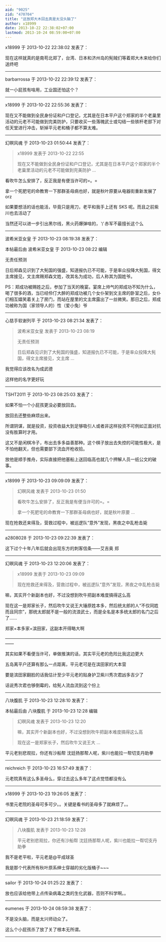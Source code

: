```yaml
---
aid: "9025"
zid: "470704"
title: "这放郑大木回去真是太没头脑了"
author: x18999
date: 2013-10-22 22:38:02+07:00
lastmod: 2013-10-24 08:59:00+07:00
---
```


x18999 于 2013-10-22 22:38:02 发表了：

现在这样就真的是南苟北郑了，台湾、日本和济州岛的髡贼们等着郑大木来给你们送终吧

---

barbarrossa 于 2013-10-22 22:39:12 发表了：

就一小屁孩有啥用，工业国还怕这个？

---

x18999 于 2013-10-22 22:55:36 发表了：

现在又不能做到全民身份证和户口登记，尤其是在日本平户这个郑家的半个老巢里活动的元老不可能做到完美防护，只要收买一些落魄武士或勾结一些铁杆老部下对任天堂进行冲击，斩掉平元老和桶子都不算太难。

---

幻暝风魂 于 2013-10-23 01:50:44 发表了：

> x18999 发表于 2013-10-22 22:55
>
> 现在又不能做到全民身份证和户口登记，尤其是在日本平户这个郑家的半个老巢里活动的元老不可能做到完美防护 ...

看吹牛怎么安排了，反正我是有便当许可的=。=

拿一个死肥宅的命教育一下那群圣母病也好，就是秋叶原要从电器街重新发展了 orz

如果要想活的话也能活，毕竟只是用刀，老平和我手上还有 SKS 呢。而且之前紫川也去活动了

当然还可以进一步引出黑尔线，黑火药爆弹啥的，丫赤军不最擅长这个么

---

波希米亚女皇 于 2013-10-23 08:19:38 发表了：

本帖最后由 波希米亚女皇 于 2013-10-23 08:22 编辑

无责任预测

日后郑森见识到了大髡国的强盛，知道报仇已不可能，于是率众投降大髡国，得文主席接见，文主席赐郑森文姓，改其名为成功，后人称其为国姓爷。

PS：郑成功被赐姓之后，参加了当天的晚宴。宴席上帅气的郑成功不知为什么，喝了很多的酒，当已经伶仃大醉的郑成功被几个女仆架到文主席的卧室之后，女仆们相互嬉笑着关上了房门，而站在屋里的文主席露出了一丝微笑。那日之后，郑成功被称为国（家领导人的）性（爱小兔）爷

---

心慈手软谢列平 于 2013-10-23 08:21:34 发表了：

> 波希米亚女皇 发表于 2013-10-23 08:19
>
> 无责任预测
>
> 日后郑森见识到了大髡国的强盛，知道报仇已不可能，于是率众投降大髡国，得文主席接见，文主席 ...

我觉得应该改名为成武德

这样他的名字更好玩

---

TSHT2011 于 2013-10-23 08:25:03 发表了：

如果不怕一个小屁孩更没必要放回去。

放回去还整些麻烦出来。

所谓阴谋，就是投资，投资收益大到足够吸引人或者非这样投资不可例如正面对抗没有胜算时才用。

这又不是闲棋冷子，布出去多多益善那种。这个棋子放出去失控的可能性极大，是不怕他翻天，但也需要部下流血开枪收拾。

放他是顺手推舟，实际直接把他塞船上送回临高也就几个押解人员一纸公文的破事。

---

x18999 于 2013-10-23 09:09:09 发表了：

> 幻暝风魂 发表于 2013-10-23 01:50
>
> 看吹牛怎么安排了，反正我是有便当许可的=。=
>
> 拿一个死肥宅的命教育一下那群圣母病也好，就是秋叶原要 ...

现在抢救还来得及，营救过程中，被巡逻队“意外”发现，黑夜之中乱枪击毙

---

a2808028 于 2013-10-23 09:22:39 发表了：

这下过个十年八年后就会出现东方的刺客信条——艾吉奥 郑

---

幻暝风魂 于 2013-10-23 12:20:06 发表了：

> x18999 发表于 2013-10-23 09:09
>
> 现在抢救还来得及，营救过程中，被巡逻队“意外”发现，黑夜之中乱枪击毙

嘛，其实开个新副本也好，不过没想到吹牛把副本难度搞得这么高

现在这一是郑家长子，然后吹牛又说王大锤原姓本多，然后统太郎的人“不仅同姓而且同宗”，那统太郎就不是一般的流浪武士，而是全名是本多统太郎的名门之后了……

郑家+本多家+滨田家，这副本开得略大啊

——————————————————————————————————————

其实如果不看便当许可，单做推演的话，其实平元老的危险比我这边更大

五岛离平户还算有那么一点距离，平元老可是在滨田家的大本营

要是滨田家翻脸的话我估计至少平元老的贴身护卫紫川秀次君凶多吉少了

话说秀次君也够倒霉的，给髡人流血流到这个份上

---

八块腹肌 于 2013-10-23 12:28:10 发表了：

本帖最后由 八块腹肌 于 2013-10-23 12:28 编辑

> 幻暝风魂 发表于 2013-10-23 12:20
>
> 嘛，其实开个新副本也好，不过没想到吹牛把副本难度搞得这么高
>
> 现在这一是郑家长子，然后吹牛又说王大 ...

平元老别悲观拉，你还有沙船帮 沈廷扬那帮人呢，紫川也能拉一帮切支丹助拳

---

reichreich 于 2013-10-23 16:57:49 发表了：

元老院真有这么多圣母么，穿过去这么多年了这点觉悟都没有么

---

x18999 于 2013-10-23 19:26:05 发表了：

书里元老院的圣母可多可少。。关键是看书的圣母多了就麻烦了。。

---

幻暝风魂 于 2013-10-23 21:18:59 发表了：

> 八块腹肌 发表于 2013-10-23 12:28
>
> 平元老别悲观拉，你还有沙船帮 沈廷扬那帮人呢，紫川也能拉一帮切支丹助拳

我不是老平啦，平元老是@平成球圣

我是那个代表所有秋叶原系绅士穿越的劣化版桶子~~~

---

sailor 于 2013-10-24 01:25:22 发表了：

放也应该给他带上点传染病毒之类的生化武器，否则不科学啊。。

---

eumenes 于 2013-10-24 08:59:38 发表了：

不是没头脑，而是太兴师动众了。

这么个小屁孩杀了放了关了根本无所谓。

---
